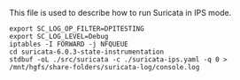 This file is used to describe how to run Suricata in IPS mode.

```
export SC_LOG_OP_FILTER=DPITESTING
export SC_LOG_LEVEL=Debug
iptables -I FORWARD -j NFQUEUE
cd suricata-6.0.3-state-instrumentation
stdbuf -oL ./src/suricata -c ./suricata-ips.yaml -q 0 > /mnt/hgfs/share-folders/suricata-log/console.log
```